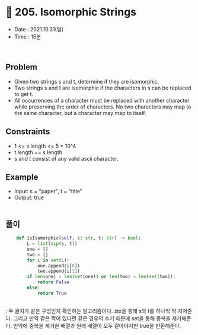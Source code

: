 #  👻 205. Isomorphic Strings
- Date : 2021.10.31(일)
- Time : 15분
<br>

## Problem

- Given two strings s and t, determine if they are isomorphic.
- Two strings s and t are isomorphic if the characters in s can be replaced to get t.
- All occurrences of a character must be replaced with another character while preserving the order of characters. No two characters may map to the same character, but a character may map to itself.

 


## Constraints
- 1 <= s.length <= 5 * 10^4
- t.length == s.length
- s and t consist of any valid ascii character.

## Example

- Input: s = "paper", t = "title"
- Output: true
<br><br>

## 풀이
```python
    def isIsomorphic(self, s: str, t: str) -> bool:
        L = list(zip(s, t))
        one = []
        two = []
        for i in set(L):
            one.append(i[0])
            two.append(i[1])
        if len(one) > len(set(one)) or len(two) > len(set(two)):
            return False
        else:
            return True
       
```
: 두 글자가 같은 구성인지 확인하는 알고리즘이다. zip을 통해 s와 t를 하나씩 짝 지어준다. 그리고 만약 같은 짝이 있다면 같은 경우의 수기 때문에 set을 통해 중복을 제거해준다. 만약에 중복을 제거한 배열과 원래 배열이 모두 같아야지만 true을 반환해준다.